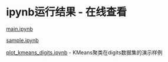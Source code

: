 # ipynb运行结果 - 在线查看

[main.ipynb](https://nbviewer.jupyter.org/github/rayiooo/python_datamining_rayiooo/blob/master/homework1/main.ipynb)

[sample.ipynb](https://nbviewer.jupyter.org/github/rayiooo/python_datamining_rayiooo/blob/master/homework1/sample.ipynb)

[plot_kmeans_digits.ipynb](https://nbviewer.jupyter.org/github/rayiooo/python_datamining_rayiooo/blob/master/homework1/plot_kmeans_digits.ipynb) - KMeans聚类在digits数据集的演示样例